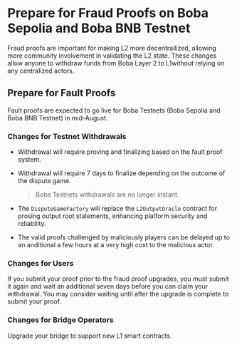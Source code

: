 # Prepare for Fraud Proofs on Boba Sepolia and Boba BNB Testnet 

Fraud proofs are important for making L2 more decentrailized, allowing more community involvement in validating the L2 state. These changes allow anyone to withdraw funds from Boba Layer 2 to L1without relying on any centralized actors.

## Prepare for Fault Proofs

Fault proofs are expected to go live for Boba Testnets (Boba Sepolia and Boba BNB Testnet) in mid-August.

### Changes for Testnet Withdrawals

* Withdrawal will require proving and finalizing based on the fault proof system.

* Withdrawal will require 7 days to finalize depending on the outcome of the dispute game. 

  > Boba Testnets withdrawals are no longer instant.

* The `DisputeGameFactory` will replace the `L2OutputOracle` contract for prosing output root statements, enhancing platform security and reliability.

* The valid proofs challenged by maliciously players can be delayed up to an anditional a few hours at a very high cost to the malicious actor.

### Changes for Users

If you submit your proof prior to the fraud proof upgrades, you must submit it again and wait an additional seven days before you can claim your withdrawal. You may consider waiting until after the upgrade is complete to submit your proof.

### Changes for Bridge Operators

Upgrade your bridge to support new L1 smart contracts.
